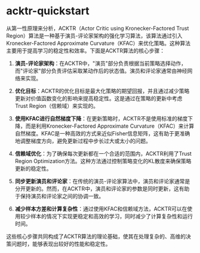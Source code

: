 # acktr-quickstart

从第一性原理来分析，ACKTR（Actor Critic using Kronecker-Factored Trust Region）算法是一种基于演员-评论家架构的强化学习算法，该算法通过引入Kronecker-Factored Approximate Curvature（KFAC）来优化策略。这种算法主要用于提高学习的稳定性和效率。下面是ACKTR算法的核心步骤：

1. **演员-评论家架构**：在ACKTR中，"演员"部分负责根据当前策略选择动作，而"评论家"部分负责评估采取某动作后的状态值。演员和评论家通常由神经网络来实现。

2. **优化目标**：ACKTR的优化目标是最大化策略的期望回报，并且通过减少策略更新对价值函数变化的影响来提高稳定性。这是通过在策略的更新中考虑Trust Region（信赖域）来实现的。

3. **使用KFAC进行自然梯度下降**：在更新策略时，ACKTR不是使用标准的梯度下降，而是利用Kronecker-Factored Approximate Curvature（KFAC）来计算自然梯度。KFAC是一种高效的方式来近似Fisher信息矩阵，这有助于更准确地调整梯度方向，避免更新过程中步长过大或太小的问题。

4. **信赖域优化**：为了确保每次更新都在一个合适的范围内，ACKTR利用了Trust Region Optimization方法。这种方法通过控制策略变化的KL散度来确保策略更新的稳定性。

5. **同步更新演员和评论家**：在传统的演员-评论家算法中，演员和评论家通常是分开更新的。然而，在ACKTR中，演员和评论家的参数是同时更新，这有助于保持演员和评论家之间的协调一致。

6. **减少样本方差和计算复杂性**：通过使用KFAC和信赖域方法，ACKTR可以在使用较少样本的情况下实现更稳定和高效的学习，同时减少了计算复杂性和运行时间。

这些核心步骤共同构成了ACKTR算法的理论基础，使其在处理复杂的、高维的决策问题时，能够表现出较好的性能和稳定性。
